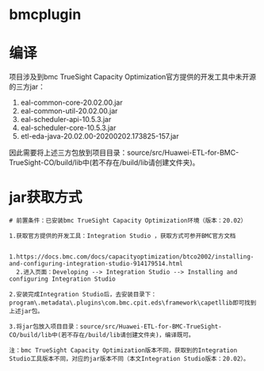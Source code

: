 # bmcplugin

# 编译

项目涉及到bmc TrueSight Capacity Optimization官方提供的开发工具中未开源的三方jar：

 1. eal-common-core-20.02.00.jar
 2. eal-common-util-20.02.00.jar
 3. eal-scheduler-api-10.5.3.jar
 4. eal-scheduler-core-10.5.3.jar
 5. etl-eda-java-20.02.00-20200202.173825-157.jar

因此需要将上述三方包放到项目目录：source/src/Huawei-ETL-for-BMC-TrueSight-CO/build/lib中(若不存在/build/lib请创建文件夹)。

# jar获取方式
  
  
    # 前置条件：已安装bmc TrueSight Capacity Optimization环境（版本：20.02）

    1.获取官方提供的开发工具：Integration Studio ，获取方式可参开BMC官方文档

      1.https://docs.bmc.com/docs/capacityoptimization/btco2002/installing-and-configuring-integration-studio-914179514.html
      2.进入页面：Developing --> Integration Studio --> Installing and configuring Integration Studio 

    2.安装完成Integration Studio后，去安装目录下：program\.metadata\.plugins\com.bmc.cpit.eds\framework\capetllib即可找到上述jar包。

    3.将jar包放入项目目录：source/src/Huawei-ETL-for-BMC-TrueSight-CO/build/lib中(若不存在/build/lib请创建文件夹)，编译既可。
    
    注：bmc TrueSight Capacity Optimization版本不同，获取到的Integration Studio工具版本不同，对应的jar版本不同（本文Integration Studio版本：20.02）。
  

